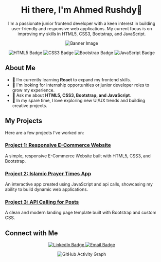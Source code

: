 <!-- Header with a greeting -->
<h1 align="center">Hi there, I'm Ahmed Rushdy👋</h1>

<!-- A short introduction about yourself -->
<p align="center">
  I'm a passionate junior frontend developer with a keen interest in building user-friendly and responsive web applications. My current focus is on improving my skills in HTML5, CSS3, Bootstrap, and JavaScript.
</p>

<!-- Add a banner or a relevant image -->
<p align="center">
  <img src="https://img.freepik.com/premium-vector/programming-coding-icon-set-software-development-icon-collection-programmer-developer-symbol_745851-79.jpg" alt="Banner Image">
</p>

<!-- Badges and statistics -->
<p align="center">
  <img src="https://img.shields.io/badge/HTML5-E34F26?style=for-the-badge&logo=html5&logoColor=white" alt="HTML5 Badge"/>
  <img src="https://img.shields.io/badge/CSS3-1572B6?style=for-the-badge&logo=css3&logoColor=white" alt="CSS3 Badge"/>
  <img src="https://img.shields.io/badge/Bootstrap-563D7C?style=for-the-badge&logo=bootstrap&logoColor=white" alt="Bootstrap Badge"/>
  <img src="https://img.shields.io/badge/JavaScript-F7DF1E?style=for-the-badge&logo=javascript&logoColor=black" alt="JavaScript Badge"/>
</p>

<!-- About Me Section -->
## About Me

- 🌱 I’m currently learning **React** to expand my frontend skills.
- 💼 I'm looking for internship opportunities or junior developer roles to grow my experience.
- 💬 Ask me about **HTML5, CSS3, Bootstrap, and JavaScript**.
- 🎨 In my spare time, I love exploring new UI/UX trends and building creative projects.

<!-- Projects Section -->
## My Projects

Here are a few projects I've worked on:

### [Project 1: Responsive E-Commerce Website](https://github.com/AhmedRushdyy/InfiniteElegance)
A simple, responsive E-Commerce Website built with HTML5, CSS3, and Bootstrap.

### [Project 2: Islamic Prayer Times App](https://github.com/AhmedRushdyy/Prayer_Times)
An interactive app created using JavaScript and api calls, showcasing my ability to build dynamic web applications.

### [Project 3: API Calling for Posts](https://github.com/AhmedRushdyy/postsApiCall)
A clean and modern landing page template built with Bootstrap and custom CSS.

<!-- Connect with me Section -->
## Connect with Me

<p align="center">
  <a href="https://www.linkedin.com/in/ahmed-rushdyy/?originalSubdomain=eg" target="_blank">
    <img src="https://img.shields.io/badge/LinkedIn-0077B5?style=for-the-badge&logo=linkedin&logoColor=white" alt="LinkedIn Badge"/>
  </a>
  <a href="mailto:ahmedmohamedrushdy0@gmail.com" target="_blank">
    <img src="https://img.shields.io/badge/Email-D14836?style=for-the-badge&logo=gmail&logoColor=white" alt="Email Badge"/>
  </a>
</p>

<!-- Footer with GitHub Activity -->
<p align="center">
  <img src="https://github-readme-activity-graph.cyclic.app/graph?username=your-username&theme=react-dark&hide_border=true" alt="GitHub Activity Graph"/>
</p>
